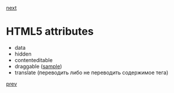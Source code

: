 <a href="05.md">next</a>

<h1>HTML5 attributes</h1>

<ul>
<li>
data
</li>
<li>
hidden
</li>
<li>
contenteditable
</li>
<li>
draggable (<a href="http://codepen.io/paawel/pen/OXpaXm">sample</a>)
</li>
<li>
translate (переводить либо не переводить содержимое тега)
</li>
</ul>

<a href="03.md">prev</a>
